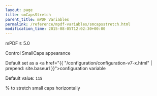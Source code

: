 ```yaml
---
layout: page
title: smCapsStretch
parent_title: mPDF Variables
permalink: /reference/mpdf-variables/smcapsstretch.html
modification_time: 2015-08-05T12:02:30+00:00
---
```


mPDF &ge; 5.0

Control SmallCaps appearance

Default set as a <a href="{{ "/configuration/configuration-v7-x.html" | prepend: site.baseurl }}">configuration variable</a>

Default value: `115`   

% to stretch small caps horizontally

